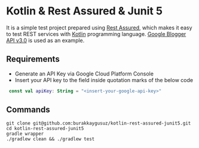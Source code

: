 # Kotlin & Rest Assured & Junit 5

It is a simple test project prepared using [Rest Assured](http://rest-assured.io/), which makes it easy to test REST
services with [Kotlin](https://kotlinlang.org/) programming
language. [Google Blogger API v3.0](https://developers.google.com/blogger/docs/3.0/using) is used as an example.

## Requirements

- Generate an API Key via Google Cloud Platform Console
- Insert your API key to the field inside quotation marks of the below code

```kotlin
 const val apiKey: String = "<insert-your-google-api-key>"
```

## Commands

```git
git clone git@github.com:burakkaygusuz/kotlin-rest-assured-junit5.git
cd kotlin-rest-assured-junit5
gradle wrapper
./gradlew clean && ./gradlew test
```
